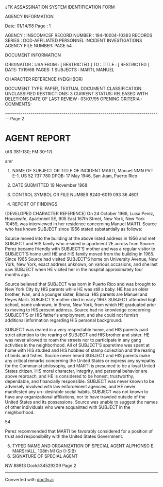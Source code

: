 JFK ASSASSINATION SYSTEM
IDENTIFICATION FORM

AGENCY INFORMATION

Date: 01/14/98
Page : 1

AGENCY : INSCOM/CSF
RECORD NUMBER : 194-10004-10393
RECORDS SERIES : DOD-AFFILIATED PERSONNEL INCIDENT INVESTIGATIONS
AGENCY FILE NUMBER: PAGE 54

DOCUMENT INFORMATION

ORIGINATOR : USA
FROM : [ RESTRICTED ]
TO :
TITLE : [ RESTRICTED ]
DATE: 11/19/68
PAGES: 1
SUBJECTS : MARTI, MANUEL

CHARACTER REFERENCE (NEIGHBOR)

DOCUMENT TYPE: PAPER, TEXTUAL DOCUMENT
CLASSIFICATION: UNCLASSIFIED
RESTRICTIONS: 3
CURRENT STATUS: RELEASED WITH DELETIONS
DATE OF LAST REVIEW : 03/07/95
OPENING CRITERIA :
COMMENTS:


-------------------------------------------------------------------------------- Page 2

# AGENT REPORT
(AR 381-130; FM 30-17)

amr

1. NAME OF SUBJECT OR TITLE OF INCIDENT
   MARTI, Manuel NMN
   PVT E-1, US 52 737 780
   DPOB: 17 May 1946, San Juan, Puerto Rico
2. DATE SUBMITTED
   19 November 1968

3. CONTROL SYMBOL OR FILE NUMBER
   8240-6019
   093 36 4601

4. REPORT OF FINDINGS

(DEVELOPED CHARACTER REFERENCE) On 24 October 1968, Luisa Perez, Housewife, Apartment 5E, 905 East 167th Street, New York, New York 10459, was interviewed in her residence concerning Manuel MARTI. Source who has known SUBJECT since 1956 stated substantially as follows:

Source moved into the building at the above listed address in 1956 and met SUBJECT and HIS family who resided in apartment 2E across from Source. Perez became friendly with SUBJECT'S mother and was a regular visitor to SUBJECT'S home until HE and HIS family moved from the building in 1965. Since 1965 Source had visited SUBJECT'S home on University Avenue, New York, New York, exact address unknown, on various occasions, and she last saw SUBJECT when HE visited her in the hospital approximately four months ago.

Source believed that SUBJECT was born in Puerto Rico and was brought to New York City by HIS parents while HE was still a baby. HE has an older brother, Ivan, and a younger sister, Blanca. HIS parents are Manuel and Reyes Marti. SUBJECT'S mother died in early 1967. SUBJECT attended high school, namé unknown, in Bronx, New York, from which HE graduated prior to moving to HIS present address. Source had no knowledge concerning SUBJECT'S or HIS father's employment, and she could not furnish additional information regarding HIS personal background.

SUBJECT was reared in a very respectable home, and HIS parents paid strict attention to the rearing of SUBJECT and HIS brother and sister. HE was never allowed to roam the streets nor to participate in any gang activities in the neighborhood. All of SUBJECT'S sparetime was spent at home with HIS studied and HIS hobbies of stamp collection and the rearing of birds and fishes. Source never heard SUBJECT and HIS parents make any critical remarks concerning the United States or express any sympathy for the Communist philosophy, and MARTI is presumed to be a loyal United States citizen. HIS moral character, integrity, and personal behavior are above reproach, and HE is considered to be honest, trustworthy, dependable, and financially responsible. SUBJECT was never known to be adversely involved with law enforcement agencies, and HE never manifested any un- desirable social habits. SUBJECT was not known to have any organizational affiliations, nor to have traveled outside of the United States and its possessions. Source was unable to suggest the names of other individuals who were acquainted with SUBJECT in the neighborhood.

54

Perez recommended that MARTI be favorably considered for a position of trust and responsibility with the United States Government.

5. TYPED NAME AND ORGANIZATION OF SPECIAL AGENT
   ALPHONSO E. MARSHALL, 108th MI Gp (I-SIB)
6. SIGNATURE OF SPECIAL AGENT

NW 88613 Docld:34529209 Page 2


---
Converted with [doctly.ai](https://doctly.ai)
